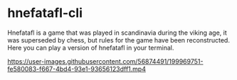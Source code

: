 # hnefatafl-cli

Hnefatafl is a game that was played in scandinavia during the viking age, it was superseded by chess, but rules for the game have been reconstructed. Here you can play a version of hnefatafl in your terminal.






https://user-images.githubusercontent.com/56874491/199969751-fe580083-f667-4bd4-93e1-93656123dff1.mp4

